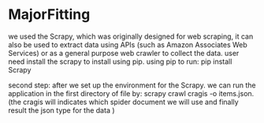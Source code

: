 # MajorFitting
we used the Scrapy, which was originally designed for web scraping, it can also be used to extract data using APIs (such as Amazon Associates Web Services) or as a general purpose web crawler to collect the data.
user need install the scrapy to install using pip. using pip to run:
pip install Scrapy 

second step:
after we set up the environment for the Scrapy. we can run the application in the first directory of file by:
scrapy crawl cragis -o items.json. (the cragis will indicates which spider document we will use and finally result the json type for the data )
